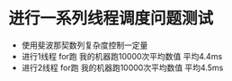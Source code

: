 # 进行一系列线程调度问题测试
* 使用斐波那契数列复杂度控制一定量 
* 进行1线程 for跑 我的机器跑10000次平均数值 平均4.4ms   
* 进行2线程 for跑 我的机器跑10000次平均数值 平均4.5ms




